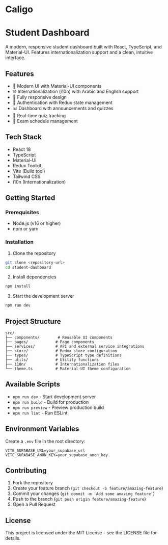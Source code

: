 # Caligo
# Student Dashboard

A modern, responsive student dashboard built with React, TypeScript, and Material-UI. Features internationalization support and a clean, intuitive interface.

## Features

- 🎨 Modern UI with Material-UI components
- 🌐 Internationalization (i10n) with Arabic and English support
- 📱 Fully responsive design
- 🔐 Authentication with Redux state management
- 📊 Dashboard with announcements and quizzes
- 🎯 Real-time quiz tracking
- 📅 Exam schedule management

## Tech Stack

- React 18
- TypeScript
- Material-UI
- Redux Toolkit
- Vite (Build tool)
- Tailwind CSS
- i10n (Internationalization)

## Getting Started

### Prerequisites

- Node.js (v16 or higher)
- npm or yarn

### Installation

1. Clone the repository
```bash
git clone <repository-url>
cd student-dashboard
```

2. Install dependencies
```bash
npm install
```

3. Start the development server
```bash
npm run dev
```

## Project Structure

```
src/
├── components/        # Reusable UI components
├── pages/            # Page components
├── services/         # API and external service integrations
├── store/            # Redux store configuration
├── types/            # TypeScript type definitions
├── utils/            # Utility functions
├── i10n/             # Internationalization files
└── theme.ts          # Material-UI theme configuration
```

## Available Scripts

- `npm run dev` - Start development server
- `npm run build` - Build for production
- `npm run preview` - Preview production build
- `npm run lint` - Run ESLint

## Environment Variables

Create a `.env` file in the root directory:

```env
VITE_SUPABASE_URL=your_supabase_url
VITE_SUPABASE_ANON_KEY=your_supabase_anon_key
```

## Contributing

1. Fork the repository
2. Create your feature branch (`git checkout -b feature/amazing-feature`)
3. Commit your changes (`git commit -m 'Add some amazing feature'`)
4. Push to the branch (`git push origin feature/amazing-feature`)
5. Open a Pull Request

## License

This project is licensed under the MIT License - see the LICENSE file for details.
